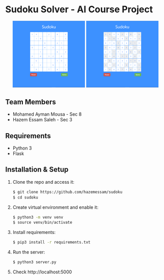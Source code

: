 # Sudoku Solver - AI Course Project
<!-- ![sudoku](static/img/sudoku.png "input") -->
<!-- <div style="display: flex; gap: 5px">
    <img src="static/img/input.png" alt="input" title="input" style="width: 50%">
    <img src="static/img/output.png" alt="output" title="output" style="width: 50%">
</div> -->
<!-- <table>
    <tr>
        <td style="padding: 0px">
             <img src="static/img/input.png">
        </td>
        <td style="padding: 0px">
            <img src="static/img/output.png">
        </td>
    </tr>
</table> -->

<!-- --- -->


<div align="center">
    <img src="static/img/input.png" width="45%">
    <img src="static/img/output.png" width="45%">
</div>

## Team Members
- Mohamed Ayman Mousa - Sec 8
- Hazem Essam Saleh - Sec 3

<!-- --- -->

## Requirements
- Python 3
- Flask

<!-- --- -->

## Installation & Setup
1. Clone the repo and access it:
    ```bash
    $ git clone https://github.com/hazemessam/sudoku
    $ cd sudoku
    ```
2. Create virtual environment and enable it:
    ```bash
    $ python3 -m venv venv
    $ source venv/bin/activate
    ```
3. Install requirements:
    ```bash
    $ pip3 install -r requirements.txt
    ```
4. Run the server:
    ```bash
    $ python3 server.py
    ```
5. Check http://localhost:5000
